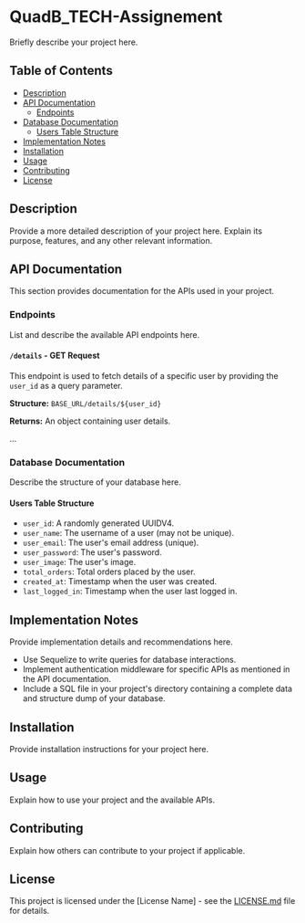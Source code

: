 # QuadB_TECH-Assignement

Briefly describe your project here.

## Table of Contents

- [Description](#description)
- [API Documentation](#api-documentation)
  - [Endpoints](#endpoints)
- [Database Documentation](#database-documentation)
  - [Users Table Structure](#users-table-structure)
- [Implementation Notes](#implementation-notes)
- [Installation](#installation)
- [Usage](#usage)
- [Contributing](#contributing)
- [License](#license)

## Description

Provide a more detailed description of your project here. Explain its purpose, features, and any other relevant information.

## API Documentation

This section provides documentation for the APIs used in your project.

### Endpoints

List and describe the available API endpoints here.

#### `/details` - GET Request

This endpoint is used to fetch details of a specific user by providing the `user_id` as a query parameter.

**Structure:** `BASE_URL/details/${user_id}`

**Returns:** An object containing user details.

...

### Database Documentation

Describe the structure of your database here.

#### Users Table Structure

- `user_id`: A randomly generated UUIDV4.
- `user_name`: The username of a user (may not be unique).
- `user_email`: The user's email address (unique).
- `user_password`: The user's password.
- `user_image`: The user's image.
- `total_orders`: Total orders placed by the user.
- `created_at`: Timestamp when the user was created.
- `last_logged_in`: Timestamp when the user last logged in.

## Implementation Notes

Provide implementation details and recommendations here.

- Use Sequelize to write queries for database interactions.
- Implement authentication middleware for specific APIs as mentioned in the API documentation.
- Include a SQL file in your project's directory containing a complete data and structure dump of your database.

## Installation

Provide installation instructions for your project here.

## Usage

Explain how to use your project and the available APIs.

## Contributing

Explain how others can contribute to your project if applicable.

## License

This project is licensed under the [License Name] - see the [LICENSE.md](LICENSE.md) file for details.

